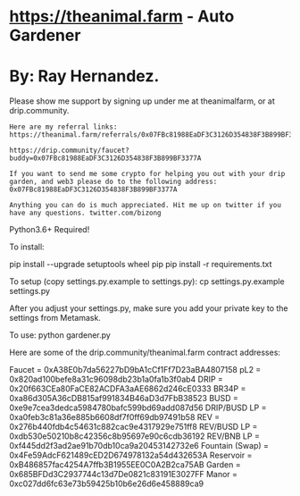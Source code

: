 # https://theanimal.farm - Auto Gardener

# By: Ray Hernandez.

Please show me support by signing up under me at theanimalfarm, or at drip.community.

```
Here are my referral links:
https://theanimal.farm/referrals/0x07FBc81988EaDF3C3126D354838F3B899BF3377A

https://drip.community/faucet?buddy=0x07FBc81988EaDF3C3126D354838F3B899BF3377A

If you want to send me some crypto for helping you out with your drip garden, and web3 please do to the following address:
0x07FBc81988EaDF3C3126D354838F3B899BF3377A

Anything you can do is much appreciated. Hit me up on twitter if you have any questions. twitter.com/bizong

```

Python3.6+ Required!

To install:

pip install --upgrade setuptools wheel pip
pip install -r requirements.txt

To setup (copy settings.py.example to settings.py):
cp settings.py.example settings.py

After you adjust your settings.py, make sure you add your private key to the settings from Metamask.

To use:
python gardener.py

Here are some of the drip.community/theanimal.farm contract addresses:

Faucet = 0xA38E0b7da56227bD9bA1cCf1Ff7D23aBA4807158
pL2 = 0x820ad100befe8a31c96098db23b1a0fa1b3f0ab4
DRIP = 0x20f663CEa80FaCE82ACDFA3aAE6862d246cE0333
BR34P = 0xa86d305A36cDB815af991834B46aD3d7FbB38523
BUSD = 0xe9e7cea3dedca5984780bafc599bd69add087d56
DRIP/BUSD LP = 0xa0feb3c81a36e885b6608df7f0ff69db97491b58
REV = 0x276b440fdb4c54631c882cac9e4317929e751ff8
REV/BUSD LP = 0xdb530e50210b8c42356c8b95697e90c6cdb36192
REV/BNB LP = 0xf445dd2f3ad2ae91b70db10ca9a20453142732e6
Fountain (Swap) = 0x4Fe59AdcF621489cED2D674978132a54d432653A
Reservoir = 0xB486857fac4254A7ffb3B1955EE0C0A2B2ca75AB
Garden = 0x685BFDd3C2937744c13d7De0821c83191E3027FF
Manor = 0xc027dd6fc63e73b59425b10b6e26d6e458889ca9
